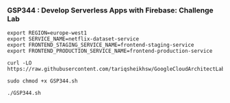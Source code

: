 ### GSP344 :  Develop Serverless Apps with Firebase: Challenge Lab 

```
export REGION=europe-west1
export SERVICE_NAME=netflix-dataset-service
export FRONTEND_STAGING_SERVICE_NAME=frontend-staging-service
export FRONTEND_PRODUCTION_SERVICE_NAME=frontend-production-service
```

```
curl -LO https://raw.githubusercontent.com/tariqsheikhsw/GoogleCloudArchitectLabs/main/Solutions/GSP344.sh

sudo chmod +x GSP344.sh

./GSP344.sh
```
